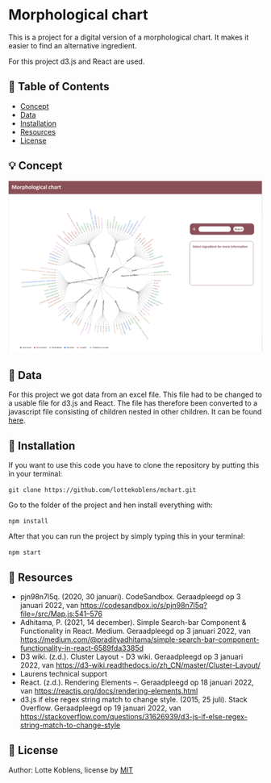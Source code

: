 # Morphological chart

This is a project for a digital version of a morphological chart. It makes it easier to find an alternative ingredient. 

For this project d3.js and React are used.

## :bookmark_tabs:	 Table of Contents

* [Concept](https://github.com/lottekoblens/mchart#bulb-concept)
* [Data](https://github.com/lottekoblens/mchart#file_folder-data)
* [Installation](https://github.com/lottekoblens/mchart#wrench-installation)
* [Resources](https://github.com/lottekoblens/mchart#mag_right-resources)
* [License](https://github.com/lottekoblens/mchart#page_with_curl-license)

## :bulb: Concept

![Concept](https://github.com/lottekoblens/mchart/blob/master/public/concept.png)

## :file_folder: Data 

For this project we got data from an excel file. This file had to be changed to a usable file for d3.js and React. The file has therefore been converted to a javascript file consisting of children nested in other children. It can be found [here](https://github.com/lottekoblens/mchart/blob/master/src/data.js).

## :wrench: Installation

If you want to use this code you have to clone the repository by putting this in your terminal:

``` git clone https://github.com/lottekoblens/mchart.git ```

Go to the folder of the project and hen install everything with:

``` npm install ```

After that you can run the project by simply typing this in your terminal:

``` npm start ```

## :mag_right: Resources

* pjn98n7l5q. (2020, 30 januari). CodeSandbox. Geraadpleegd op 3 januari 2022, van https://codesandbox.io/s/pjn98n7l5q?file=/src/Map.js:541–576
* Adhitama, P. (2021, 14 december). Simple Search-bar Component & Functionality in React. Medium. Geraadpleegd op 3 januari 2022, van https://medium.com/@pradityadhitama/simple-search-bar-component-functionality-in-react-6589fda3385d
* D3 wiki. (z.d.). Cluster Layout - D3 wiki. Geraadpleegd op 3 januari 2022, van https://d3-wiki.readthedocs.io/zh_CN/master/Cluster-Layout/
* Laurens technical support
* React. (z.d.). Rendering Elements –. Geraadpleegd op 18 januari 2022, van https://reactjs.org/docs/rendering-elements.html
* d3.js if else regex string match to change style. (2015, 25 juli). Stack Overflow. Geraadpleegd op 19 januari 2022, van https://stackoverflow.com/questions/31626939/d3-js-if-else-regex-string-match-to-change-style

## :page_with_curl: License

Author: Lotte Koblens, license by [MIT](https://github.com/lottekoblens/mchart/blob/master/LICENSE)
